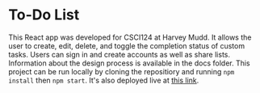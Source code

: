 # To-Do List
This React app was developed for CSCI124 at Harvey Mudd. It allows the user to create, edit, delete, and toggle the completion status of custom tasks. Users can sign in and create accounts as well as share lists. Information about the design process is available in the docs folder. This project can be run locally by cloning the repositiory and running ```npm install``` then ```npm start```. It's also deployed live at [this link](https://mbernhard7.github.io/to-do-list/).
